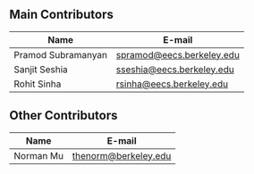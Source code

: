 ## Main Contributors 

| Name               | E-mail                    |
| ------------------ | ------------------------- |
| Pramod Subramanyan | spramod@eecs.berkeley.edu |
| Sanjit Seshia      | sseshia@eecs.berkeley.edu |
| Rohit Sinha        | rsinha@eecs.berkeley.edu  |

## Other Contributors

| Name               | E-mail                    |
| ------------------ | ------------------------- |
| Norman Mu          | thenorm@berkeley.edu      |
